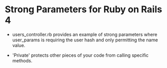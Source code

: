 # Strong Parameters for Ruby on Rails 4

* users_controller.rb provides an example of strong parameters where user_params is requiring the user hash and only permitting the name value. 

* 'Private' protects other pieces of your code from calling specific methods. 